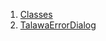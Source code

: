 1.  [Classes](widgets_talawa_error_dialog/#classes)
2.  [TalawaErrorDialog](widgets_talawa_error_dialog/TalawaErrorDialog-class.html)
